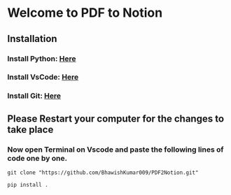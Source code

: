<h1> Welcome to PDF to Notion </h1>
<h2> Installation </h2>
<h3>Install Python: <a href="https://www.python.org/downloads/">Here</a> </h3>
<h3>Install VsCode: <a href="https://code.visualstudio.com/download">Here</a></h3>
<h3>Install Git: <a href="https://git-scm.com/downloads">Here</a></h3>
<h2> Please Restart your computer for the changes to take place
<h3>Now open Terminal on Vscode and paste the following lines of code one by one.</h3>
<code>git clone "https://github.com/BhawishKumar009/PDF2Notion.git"</code>
  
<code>pip install .</code>


